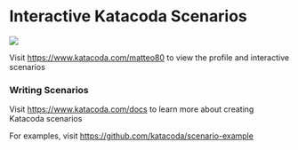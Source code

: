 # Interactive Katacoda Scenarios

[![](http://shields.katacoda.com/katacoda/matteo80/count.svg)](https://www.katacoda.com/matteo80 "Get your profile on Katacoda.com")

Visit https://www.katacoda.com/matteo80 to view the profile and interactive scenarios

### Writing Scenarios
Visit https://www.katacoda.com/docs to learn more about creating Katacoda scenarios

For examples, visit https://github.com/katacoda/scenario-example
